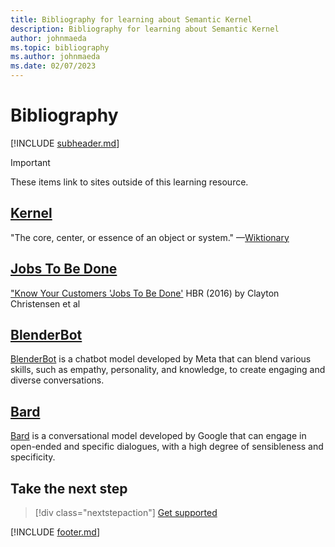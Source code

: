 ```yaml
---
title: Bibliography for learning about Semantic Kernel
description: Bibliography for learning about Semantic Kernel
author: johnmaeda
ms.topic: bibliography
ms.author: johnmaeda
ms.date: 02/07/2023
---
```

# Bibliography

[!INCLUDE [subheader.md](../includes/pat_medium.md)]

> [!IMPORTANT]
> These items link to sites outside of this learning resource.

## [Kernel](/semantic-kernel/concepts-sk/kernel)
"The core, center, or essence of an object or system." —[Wiktionary](https://en.wiktionary.org/wiki/kernel)

## [Jobs To Be Done](/semantic-kernel/concepts-sk/planner)
["Know Your Customers 'Jobs To Be Done'](https://hbr.org/2016/09/know-your-customers-jobs-to-be-done) HBR (2016) by Clayton Christensen et al

## [BlenderBot](/semantic-kernel/concepts-ai/model)
[BlenderBot](https://about.fb.com/news/2022/08/blenderbot-ai-chatbot-improves-through-conversation/) is a chatbot model developed by Meta that can blend various skills, such as empathy, personality, and knowledge, to create engaging and diverse conversations.

## [Bard](/semantic-kernel/concepts-ai/model)
[Bard](https://blog.google/technology/ai/bard-google-ai-search-updates/) is a conversational model developed by Google that can engage in open-ended and specific dialogues, with a high degree of sensibleness and specificity.

## Take the next step

> [!div class="nextstepaction"]
> [Get supported](/semantic-kernel/support/overview)

[!INCLUDE [footer.md](../includes/footer.md)]